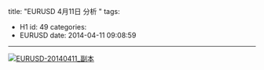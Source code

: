 title: "EURUSD 4月11日 分析  "
tags:
  - H1
id: 49
categories:
  - EURUSD
date: 2014-04-11 09:08:59
---

[![EURUSD-20140411_副本](http://bcs.duapp.com/eurusd/blog/EURUSD-20140411_副本.png)](http://bcs.duapp.com/eurusd/blog/EURUSD-20140411_副本.png)